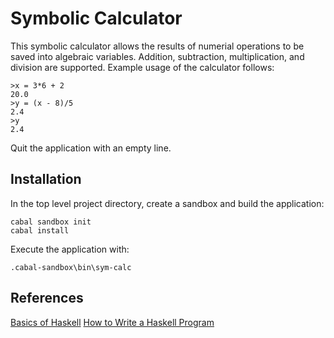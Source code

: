 # Symbolic Calculator

This symbolic calculator allows the results of numerial operations to be 
saved into algebraic variables. Addition, subtraction, multiplication, and 
division are supported. Example usage of the calculator follows:

```
>x = 3*6 + 2
20.0
>y = (x - 8)/5
2.4
>y
2.4
```

Quit the application with an empty line.

## Installation

In the top level project directory, create a sandbox and build the application:

```
cabal sandbox init
cabal install
```

Execute the application with:

```
.cabal-sandbox\bin\sym-calc
```

## References

[Basics of Haskell](https://www.schoolofhaskell.com/school/starting-with-haskell/basics-of-haskell)
[How to Write a Haskell Program](https://wiki.haskell.org/How_to_write_a_Haskell_program)